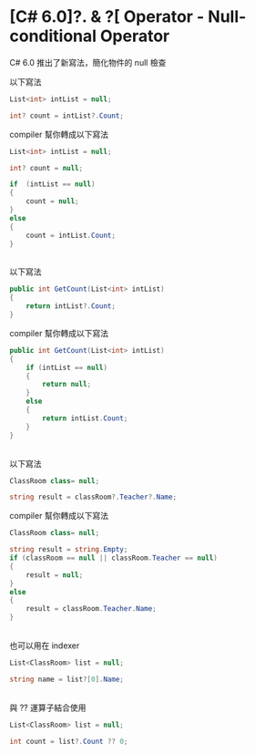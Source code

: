 # [C# 6.0]?. & ?[ Operator - Null-conditional Operator

C# 6.0 推出了新寫法，簡化物件的 null 檢查

以下寫法
```csharp
List<int> intList = null;

int? count = intList?.Count;
```

compiler 幫你轉成以下寫法

```csharp
List<int> intList = null;

int? count = null;

if  (intList == null)
{
    count = null;
}
else
{
    count = intList.Count;
}

```

<br/>以下寫法
```csharp
public int GetCount(List<int> intList)
{
    return intList?.Count;
}
```

compiler 幫你轉成以下寫法

```csharp
public int GetCount(List<int> intList)
{
    if (intList == null)
    {
        return null;
    }
    else
    {
        return intList.Count;
    }
}
```

<br/>以下寫法
```csharp
ClassRoom class= null;

string result = classRoom?.Teacher?.Name;
```

compiler 幫你轉成以下寫法

```csharp
ClassRoom class= null;

string result = string.Empty;
if (classRoom == null || classRoom.Teacher == null)
{
    result = null;
}
else
{
    result = classRoom.Teacher.Name;
}
```

<br/>也可以用在 indexer

```csharp
List<ClassRoom> list = null;

string name = list?[0].Name;
```

<br/>與 ?? 運算子結合使用

```csharp
List<ClassRoom> list = null;

int count = list?.Count ?? 0;
```